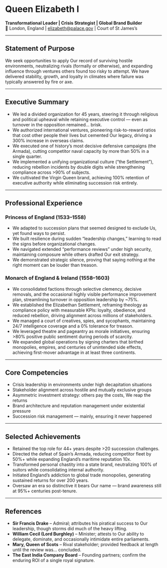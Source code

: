 <!-- 
title: Queen Elizabeth I
role: Queen of England & Ireland
id: queen-elizabeth-i
tags: england, monarchy, 1500s, 1600s, empire, queen
-->

# Queen Elizabeth I  
**Transformational Leader | Crisis Strategist | Global Brand Builder**  
📍 London, England | elizabeth@palace.gov | Court of St James’s  

---

## Statement of Purpose  
We seek opportunities to apply Our record of surviving hostile environments, neutralizing rivals (formally or otherwise), and expanding influence through ventures others found too risky to attempt. We have delivered stability, growth, and loyalty in climates where failure was typically answered by fire or axe.  

---

## Executive Summary  
- We led a divided organization for 45 years, steering it through religious and political upheaval while retaining executive control — even as turnover in the opposition remained… brisk.  
- We authorized international ventures, pioneering risk-to-reward ratios that cost other people their lives but cemented Our legacy, driving a 300% increase in overseas claims.  
- We executed one of history’s most decisive defensive campaigns (the Armada), cutting competitor naval capacity by more than 50% in a single quarter.  
- We implemented a unifying organizational culture (“the Settlement”), reducing rebellion incidents by double digits while strengthening compliance across >90% of subjects.  
- We cultivated the Virgin Queen brand, achieving 100% retention of executive authority while eliminating succession risk entirely.  

---

## Professional Experience  

### Princess of England (1533–1558)  
- We adapted to succession plans that seemed designed to exclude Us, yet found ways to persist.  
- We built resilience during sudden “leadership changes,” learning to read the signs before organizational changes.  
- We navigated extended “performance reviews” under high security, maintaining composure while others drafted Our exit strategy.  
- We demonstrated strategic silence, proving that saying nothing at the right moment can be louder than treason.  

### Monarch of England & Ireland (1558–1603)  
- We consolidated factions through selective clemency, decisive removals, and the occasional highly visible performance improvement plan, streamlining turnover in opposition leadership by ~75%.  
- We established the Elizabethan Settlement, reframing theology as compliance policy with measurable KPIs: loyalty, obedience, and reduced rebellion, driving alignment across millions of stakeholders.  
- We managed a court of creatives, spies, and sycophants, maintaining 24/7 intelligence coverage and a 0% tolerance for treason.  
- We leveraged theatre and pageantry as morale initiatives, ensuring >80% positive public sentiment during periods of scarcity.  
- We expanded global operations by signing charters that birthed monopolies, empires, and centuries of unintended side effects, achieving first-mover advantage in at least three continents.  

---

## Core Competencies  
- Crisis leadership in environments under high decapitation situations  
- Stakeholder alignment across hostile and mutually exclusive groups  
- Asymmetric investment strategy: others pay the costs, We reap the returns  
- Brand architecture and reputation management under existential pressure  
- Succession risk management — mainly, ensuring it never happened  

---

## Selected Achievements  
- Retained the top role for 44+ years despite >20 succession challenges.  
- Directed the defeat of Spain’s Armada, reducing competitor fleet by 50%+ while expanding England’s maritime reputation 10x.  
- Transformed personal chastity into a state brand, neutralizing 100% of suitors while consolidating internal authority.  
- Initiated England’s addiction to global trade monopolies, generating sustained returns for over 200 years.  
- Oversaw an era so distinctive it bears Our name — brand awareness still at 95%+ centuries post-tenure.  

---

## References  
- **Sir Francis Drake** – Admiral; attributes his piratical success to Our leadership, though storms did much of the heavy lifting.  
- **William Cecil (Lord Burghley)** – Minister; attests to Our ability to delegate, dominate, and occasionally intimidate entire parliaments.  
- **Mary, Queen of Scots** – Rival stakeholder; provided feedback at length until the review was… concluded.  
- **The East India Company Board** – Founding partners; confirm the enduring ROI of a single royal signature.  
